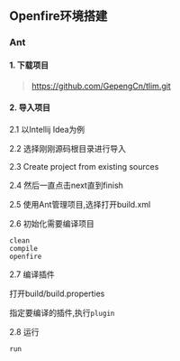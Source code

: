 ## Openfire环境搭建

### Ant

#### 1. 下载项目
> https://github.com/GepengCn/tlim.git

#### 2. 导入项目

2.1 以Intellij Idea为例


2.2 选择刚刚源码根目录进行导入

2.3 Create project from existing sources

2.4 然后一直点击next直到finish

2.5 使用Ant管理项目,选择打开build.xml

2.6 初始化需要编译项目
```
clean
compile
openfire
```
2.7 编译插件

打开build/build.properties

指定要编译的插件,执行`plugin`


2.8 运行

```
run
```
